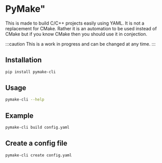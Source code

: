 # PyMake"

This is made to build C/C++ projects easily using YAML. It is not a replacement for CMake. 
Rather it is an automation to be used instead of CMake but if you know CMake then you should use it in conjection.

:::caution
This is a work in progress and can be changed at any time.
:::

## Installation

```bash
pip install pymake-cli
```

## Usage

```bash
pymake-cli --help
```

## Example

```bash
pymake-cli build config.yaml
```

## Create a config file

```bash
pymake-cli create config.yaml
```